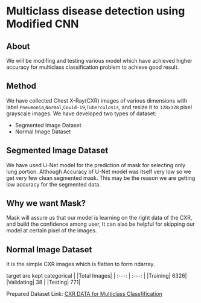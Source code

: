 # Multiclass disease detection using Modified CNN

About
-----
We will be modifing and testing various model which have achieved higher accuracy for multiclass classification problem to achieve good result.

Method
------

We have collected Chest X-Ray(CXR) images of various dimensions with label `Pneumonia`,`Normal`,`Covid-19`,`Tuberculosis`, and resize it to `128x128` pixel grayscale images. 
We have developed two types of dataset:

- Segmented Image Dataset
- Normal Image Dataset

Segmented Image Dataset
-----------------------
We have used U-Net model for the prediction of mask for selecting only lung portion. Although Accuracy of U-Net model was itself very low so we get very few clean segmented mask. This may be the reason we are getting low accuracy for the segmented data. 

## Why we want Mask?
Mask will assure us that our model is learning on the right data of the CXR, and build the confidence among user, It can also be helpful for skipping our model at certain pixel of the images.

## Normal Image Dataset

It is the simple CXR images which is flatten to form ndarray.

target are kept categorical
| |Total Images|
| :---: | :---: |
|Training| 6326|
|Validating| 38 |
|Testing| 771|

Prepared Dataset Link: [CXR DATA for Multiclass Classfification](https://www.kaggle.com/datasets/newra008/cxr-data-for-multiclass-classification)
